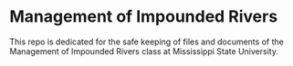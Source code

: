 # Management of Impounded Rivers
This repo is dedicated for the safe keeping of files and documents of the Management of Impounded Rivers class at Mississippi State University.
